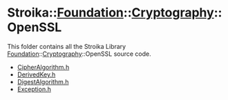# Stroika::[Foundation](../../)::[Cryptography](../)::OpenSSL

This folder contains all the Stroika Library [Foundation](../../)::[Cryptography](../)::OpenSSL source code.

- [CipherAlgorithm.h](CipherAlgorithm.h)
- [DerivedKey.h](DerivedKey.h)
- [DigestAlgorithm.h](DigestAlgorithm.h)
- [Exception.h](Exception.h)
